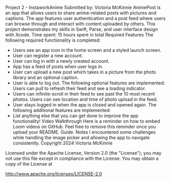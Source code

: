 Project 2 - InstaworkAnime
Submitted by: Victoria McKinnie
AnimePost is an app that allows users to share anime-related posts with pictures and captions. The app features user authentication and a post feed where users can browse through and interact with content uploaded by others. This project demonstrates my skills in Swift, Parse, and user interface design with Xcode.
Time spent: 15 hours spent in total
Required Features
The following required functionality is completed:
*  Users see an app icon in the home screen and a styled launch screen.
*  User can register a new account.
*  User can log in with a newly created account.
*  App has a feed of posts when user logs in.
*  User can upload a new post which takes in a picture from the photo library and an optional caption.
*  User is able to log out.
The following optional features are implemented:
   Users can pull to refresh their feed and see a loading indicator.
*  Users can infinite-scroll in their feed to see past the 10 most recent photos.
   Users can see location and time of photo upload in the feed.
*  User stays logged in when the app is closed and opened again.
The following additional features are implemented:
*  List anything else that you can get done to improve the app functionality!
Video Walkthrough
Here is a reminder on how to embed Loom videos on GitHub. Feel free to remove this reminder once you upload your README.
Guide.
Notes
I encountered some challenges while handling the image picker and allowing the app to navigate consistently. 
Copyright 2024 Victoria McKinnie

Licensed under the Apache License, Version 2.0 (the "License");
you may not use this file except in compliance with the License.
You may obtain a copy of the License at

 http://www.apache.org/licenses/LICENSE-2.0
